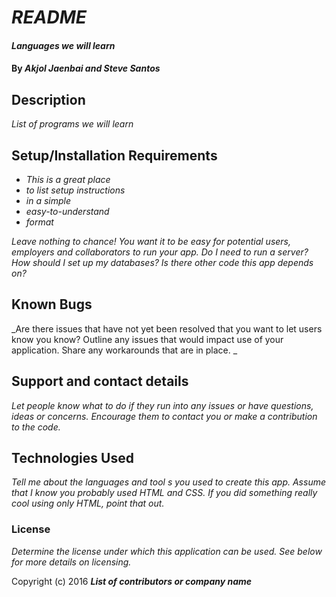 # _README_

#### _Languages we will learn_

#### By _**Akjol Jaenbai and Steve Santos**_

## Description

_List of programs we will learn_

## Setup/Installation Requirements

* _This is a great place_
* _to list setup instructions_
* _in a simple_
* _easy-to-understand_
* _format_

_Leave nothing to chance! You want it to be easy for potential users, employers and collaborators to run your app. Do I need to run a server? How should I set up my databases? Is there other code this app depends on?_

## Known Bugs

_Are there issues that have not yet been resolved that you want to let users know you know?  Outline any issues that would impact use of your application.  Share any workarounds that are in place. _

## Support and contact details

_Let people know what to do if they run into any issues or have questions, ideas or concerns.  Encourage them to contact you or make a contribution to the code._

## Technologies Used

_Tell me about the languages and tool  s you used to create this app. Assume that I know you probably used HTML and CSS. If you did something really cool using only HTML, point that out._

### License

*Determine the license under which this application can be used.  See below for more details on licensing.*

Copyright (c) 2016 **_List of contributors or company name_**
